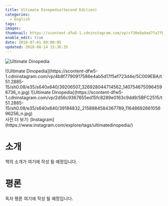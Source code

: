 ```yaml
---
title: Ultimate Dinopedia(Second Edition)
categories:
  - English
tags:
images:
thumbnail: https://scontent-dfw5-1.cdninstagram.com/vp/cf30e9a9ad7fa7fbeccf6fe3fbdc136e/5BFD7822/t51.2885-15/sh0.08/e35/s640x640/39298417_244485396407081_7732969594314293248_n.jpg
enable_edit: true
date: 2018-07-01 09:00:05
updated: 2018-08-14 15:36:35
---
```


![Ultimate Dinopedia](https://scontent-dfw5-1.cdninstagram.com/vp/cf30e9a9ad7fa7fbeccf6fe3fbdc136e/5BFD7822/t51.2885-15/sh0.08/e35/s640x640/39298417_244485396407081_7732969594314293248_n.jpg)
<div class="justified-gallery">
![Ultimate Dinopedia](https://scontent-dfw5-1.cdninstagram.com/vp/4b8f7790917586e4ab5d17f5ef723d4e/5C009EBA/t51.2885-15/sh0.08/e35/s640x640/39206507_326928044714562_1407546750964596736_n.jpg)
![Ultimate Dinopedia](https://scontent-dfw5-1.cdninstagram.com/vp/2d56c9367655ed15fc8289e0163c9dd9/5BFC2515/t51.2885-15/sh0.08/e35/s640x640/39184832_2158884584367789_1164869266105696256_n.jpg)
</div>
사진 더 보기: [Instagram](https://www.instagram.com/explore/tags/ultimatedinopedia/)

# 소개
책의 소개가 여기에 작성 될 예정입니다.

# 평론
독자 평론 여기에 작성 될 예정입니다.
